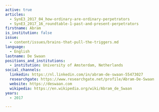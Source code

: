 ```yaml
---
active: true
articles:
  - SynE3_2017_04_how-ordinary-are-ordinary-perpetrators
  - SynE3_2017_16_roundtable-1-past-and-present-perpetrators
firstname: Abram
is_institution: false
issue:
  - content/issues/brains-that-pull-the-triggers.md
language:
  - English
lastname: De Swaan
positions_and_institutions:
  - institution: University of Amsterdam, Netherlands
social_channels:
  linkedin: https://nl.linkedin.com/in/abram-de-swaan-55473027
  researchgate: https://www.researchgate.net/profile/Abram-De-Swaan
  website: https://deswaan.com
  wikipedia: https://en.wikipedia.org/wiki/Abram_de_Swaan
years:
  - 2017

---
```

